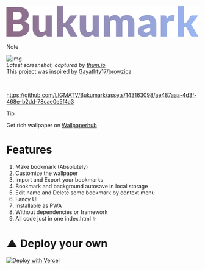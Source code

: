 [![img](img/wordmark.svg)](https://bukumark.vercel.app/)

> [!NOTE]
> ![img](https://image.thum.io/get/width/900/crop/150/https://bukumark.vercel.app)  
> *Latest screenshot, captured by [thum.io](https://www.thum.io/)*  
> This project was inspired by [Gayathty17/browzica](https://github.com/Gayathry17/browzica)

<br>

https://github.com/LIGMATV/Bukumark/assets/143163098/ae487aaa-4d3f-468e-b2dd-78cae0e5f4a3

> [!TIP]
> Get rich wallpaper on [Wallpaperhub](https://www.wallpaperhub.app/)

# Features

1. Make bookmark (Absolutely)
2. Customize the wallpaper
3. Import and Export your bookmarks
4. Bookmark and background autosave in local storage
5. Edit name and Delete some bookmark by context menu
6. Fancy UI
7. Installable as PWA
8. Without dependencies or framework
9. All code just in one index.html ✨

# ▲ Deploy your own
[![Deploy with Vercel](https://vercel.com/button)](https://vercel.com/new/clone?repository-url=https%3A%2F%2Fgithub.com%2FLIGMATV%2FBukumark)

